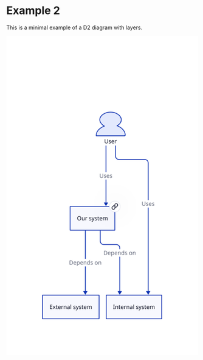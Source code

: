 # Example 2

This is a minimal example of a D2 diagram with layers.

[![Example diagram as clickable image](../resources/example2/overview/index.svg)](../resources/example2/overview/index.svg)
